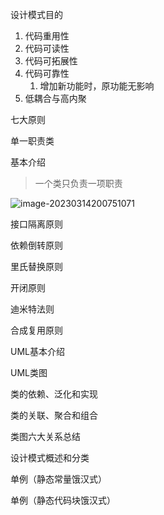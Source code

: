 设计模式目的

1. 代码重用性
2. 代码可读性
3. 代码可拓展性
4. 代码可靠性
   1. 增加新功能时，原功能无影响
5. 低耦合与高内聚

七大原则

单一职责类

基本介绍

> 一个类只负责一项职责

![image-20230314200751071](C:\Users\JunXing\AppData\Roaming\Typora\typora-user-images\image-20230314200751071.png)

接口隔离原则

依赖倒转原则

里氏替换原则

开闭原则

迪米特法则

合成复用原则

UML基本介绍

UML类图

类的依赖、泛化和实现

类的关联、聚合和组合

类图六大关系总结

设计模式概述和分类

单例（静态常量饿汉式）

单例（静态代码块饿汉式）



